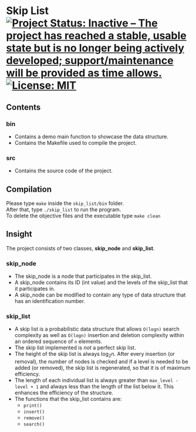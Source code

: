 # Skip List [![Project Status: Inactive – The project has reached a stable, usable state but is no longer being actively developed; support/maintenance will be provided as time allows.](https://www.repostatus.org/badges/latest/inactive.svg)](https://www.repostatus.org/#inactive) [![License: MIT](https://img.shields.io/badge/License-MIT-yellow.svg)](https://opensource.org/licenses/MIT)




## Contents
### bin
- Contains a demo main function to showcase the data structure.
- Contains the Makefile used to compile the project.
### src
- Contains the source code of the project.
## Compilation
Please type `make` inside the `skip_list/bin` folder.\
After that, type `./skip_list` to run the program.\
To delete the objective files and the executable type `make clean`
## Insight
The project consists of two classes, **skip_node** and **skip_list**.
### skip_node
- The skip_node is a node that participates in the skip_list.
- A skip_node contains its ID (int value) and the levels of the skip_list that it participates in.
- A skip_node can be modified to contain any type of data structure that has an identification number.
### skip_list
- A skip list is a probabilistic data structure that allows `O(logn)` search complexity as well as `O(logn)` insertion and deletion complexity within an ordered sequence of `n` elements.
- The skip list implemented is *not* a perfect skip list.
- The height of the skip list is always log<sub>2</sub>n. After every insertion (or removal), the number of nodes is checked and if a level is needed to be added (or removed), the skip list is regenerated, so that it is of maximum efficiency.
- The length of each individual list is always greater than `max_level - level + 1` and always less than the length of the list below it. This enhances the efficiency of the structure.
- The functions that the skip_list contains are:
   - `print()`
   - `insert()`
   - `remove()`
   - `search()`
